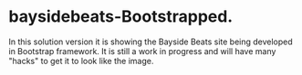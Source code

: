 # baysidebeats-Bootstrapped.

In this solution version it is showing the Bayside Beats site being developed in Bootstrap framework.
It is still a work in progress and will have many "hacks" to get it to look like the image.
